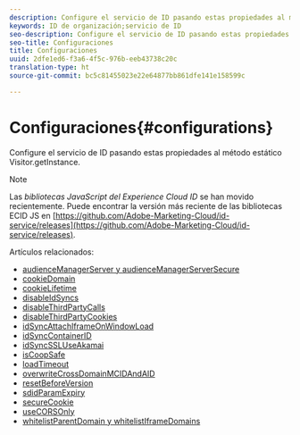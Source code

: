 ```yaml
---
description: Configure el servicio de ID pasando estas propiedades al método estático Visitor.getInstance.
keywords: ID de organización;servicio de ID
seo-description: Configure el servicio de ID pasando estas propiedades al método estático Visitor.getInstance.
seo-title: Configuraciones
title: Configuraciones
uuid: 2dfe1ed6-f3a6-4f5c-976b-eeb43738c20c
translation-type: ht
source-git-commit: bc5c81455023e22e64877bb861dfe141e158599c

---
```



# Configuraciones{#configurations}

Configure el servicio de ID pasando estas propiedades al método estático Visitor.getInstance.

>[!NOTE]
>
>Las *bibliotecas JavaScript del Experience Cloud ID* se han movido recientemente. Puede encontrar la versión más reciente de las bibliotecas ECID JS en [https://github.com/Adobe-Marketing-Cloud/id-service/releases](https://github.com/Adobe-Marketing-Cloud/id-service/releases).

Artículos relacionados:

+ [audienceManagerServer y audienceManagerServerSecure](subdomain-config.md)
+ [cookieDomain](cookiedomain.md)
+ [cookieLifetime](cookielifetime.md)
+ [disableIdSyncs](disableidsync.md)
+ [disableThirdPartyCalls](disablethirdpartycalls.md)
+ [disableThirdPartyCookies](disable-cookies.md)
+ [idSyncAttachIframeOnWindowLoad](idsyncattachiframeonwindowload.md)
+ [idSyncContainerID](idsyncontainerid.md)
+ [idSyncSSLUseAkamai](idsyncssluseakamai.md)
+ [isCoopSafe](coopsafe.md)
+ [loadTimeout](loadtimeout.md)
+ [overwriteCrossDomainMCIDAndAID](overwrite-visitor-id.md)
+ [resetBeforeVersion](resetbeforeversion.md)
+ [sdidParamExpiry](sdidparamexpiry.md)
+ [secureCookie](securecookie.md)
+ [useCORSOnly](use-cors-only.md)
+ [whitelistParentDomain y whitelistIframeDomains](whitelistdomain.md)

